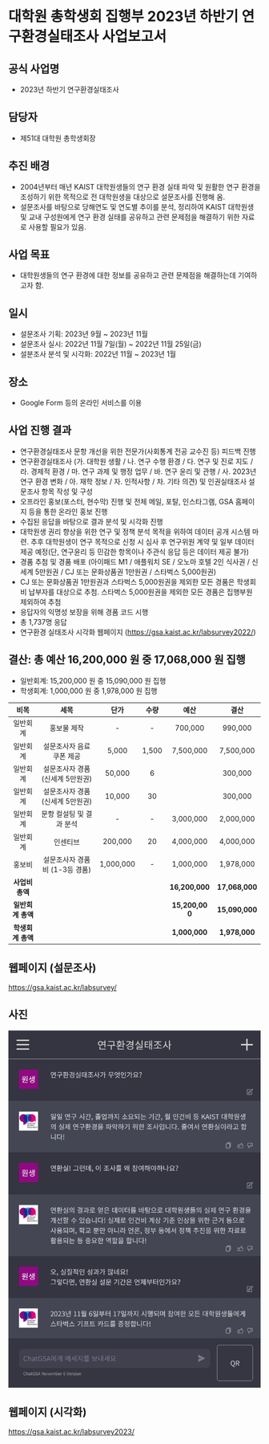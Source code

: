 대학원 총학생회 집행부 2023년 하반기 연구환경실태조사 사업보고서
===

## 공식 사업명
- 2023년 하반기 연구환경실태조사 

## 담당자
- 제51대 대학원 총학생회장

## 추진 배경
- 2004년부터 매년 KAIST 대학원생들의 연구 환경 실태 파악 및 원활한 연구 환경을 조성하기 위한 목적으로 전 대학원생을 대상으로 설문조사를 진행해 옴. 
- 설문조사를 바탕으로 당해연도 및 연도별 추이를 분석, 정리하여 KAIST 대학원생 및 교내 구성원에게 연구 환경 실태를 공유하고 관련 문제점을 해결하기 위한 자료로 사용할 필요가 있음. 

## 사업 목표
- 대학원생들의 연구 환경에 대한 정보를 공유하고 관련 문제점을 해결하는데 기여하고자 함. 

## 일시
- 설문조사 기획: 2023년 9월 ~ 2023년 11월
- 설문조사 실시: 2022년 11월 7일(월) ~ 2022년 11월 25일(금)
- 설분조사 분석 및 시각화: 2022년 11월 ~ 2023년 1월

## 장소
- Google Form 등의 온라인 서비스를 이용 

## 사업 진행 결과
- 연구환경실태조사 문항 개선을 위한 전문가(사회통계 전공 교수진 등) 피드백 진행 
- 연구환경실태조사 (가. 대학원 생활 / 나. 연구 수행 환경 / 다. 연구 및 진로 지도 / 라. 경제적 환경 / 마. 연구 과제 및 행정 업무 / 바. 연구 윤리 및 관행 / 사. 2023년 연구 환경 변화 / 아. 재학 정보 / 자. 인적사항 / 차. 기타 의견) 및 인권실태조사 설문조사 항목 작성 및 구성 
- 오프라인 홍보(포스터, 현수막) 진행 및 전체 메일, 포탈, 인스타그램, GSA 홈페이지 등을 통한 온라인 홍보 진행 
- 수집된 응답을 바탕으로 결과 분석 및 시각화 진행 
- 대학원생 권리 향상을 위한 연구 및 정책 분석 목적을 위하여 데이터 공개 시스템 마련. 추후 대학원생이 연구 목적으로 신청 시 심사 후 연구위원 계약 및 일부 데이터 제공 예정(단, 연구윤리 등 민감한 항목이나 주관식 응답 등은 데이터 제공 불가) 
- 경품 추첨 및 경품 배포 (아이패드 M1 / 애플워치 SE / 오노마 호텔 2인 식사권 / 신세계 5만원권 / CJ 또는 문화상품권 1만원권 / 스타벅스 5,000원권) 
- CJ 또는 문화상품권 1만원권과 스타벅스 5,000원권을 제외한 모든 경품은 학생회비 납부자를 대상으로 추첨. 스타벅스 5,000원권을 제외한 모든 경품은 집행부원 제외하여 추첨 
- 응답자의 익명성 보장을 위해 경품 코드 시행 
- 총 1,737명 응답 
- 연구환경 실태조사 시각화 웹페이지 (https://gsa.kaist.ac.kr/labsurvey2022/)

## 결산: 총 예산 16,200,000 원 중 17,068,000 원 집행
- 일반회계: 15,200,000 원 중 15,090,000 원 집행 
- 학생회계: 1,000,000 원 중 1,978,000 원 집행 

|  **비목** |   **세목**  | **단가** | **수량** | **예산** | **결산** |
|:---:|:---:|:---:|:---:|:---:|:---:|
| 일반회계| 홍보물 제작 | - | - | 700,000 | 990,000 | 
| 일반회계| 설문조사자 음료 쿠폰 제공 | 5,000 | 1,500 |  7,500,000  | 7,500,000 | 
| 일반회계| 설문조사자 경품 (신세계 5만원권) | 50,000 | 6 | | 300,000 | 
| 일반회계| 설문조사자 경품 (신세계 5만원권) | 10,000 | 30 | | 300,000 | 
| 일반회계| 문항 컬설팅 및 결과 분석 | - | - | 3,000,000 | 2,000,000 | 
| 일반회계| 인센티브 | 200,000 | 20 | 4,000,000 |  4,000,000 | 
| 홍보비| 설문조사자 경품비 (1-3등 경품) | 1,000,000 | - | 1,000,000 | 1,978,000 |  
| **사업비 총액** |  ||  | **16,200,000** | **17,068,000** |  |
| **일반회계 총액** |  ||  | **15,200,00  0** | **15,090,000** |  |
| **학생회계 총액** |  ||  | **1,000,000** | **1,978,000** |  |

## 웹페이지 (설문조사)
https://gsa.kaist.ac.kr/labsurvey/

## 사진
![연구환경실태조사 포스터](../../resource/연환실포스터.jpg) 

## 웹페이지 (시각화)
https://gsa.kaist.ac.kr/labsurvey2023/
